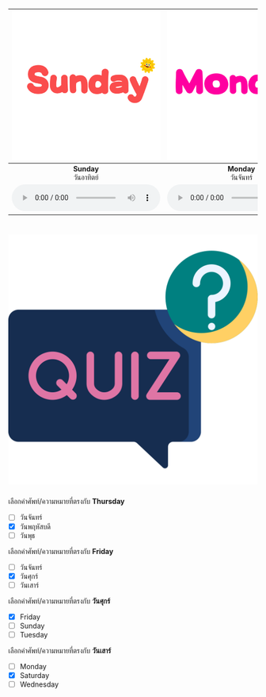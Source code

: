 <div class="carrousel">


|![](/media/img/days/Sunday.svg)|![](/media/img/days/Monday.svg)|![](/media/img/days/Tuesday.svg)|![](/media/img/days/Wednesday.svg)|![](/media/img/days/Thursday.svg)|![](/media/img/days/Friday.svg)|![](/media/img/days/Saturday.svg)|
| :----: | :----: | :----: | :----: | :----: | :----: | :----: |
|**Sunday**<br>วันอาทิตย์|**Monday**<br>วันจันทร์|**Tuesday**<br>วันอังคาร|**Wednesday**<br>วันพุธ|**Thursday**<br>วันพฤหัสบดี|**Saturday**<br>วันศุกร์|**Friday**<br>วันเสาร์|
|![](/media/audio/Sunday.mp3)|![](/media/audio/Monday.mp3)|![](/media/audio/Tuesday.mp3)|![](/media/audio/Wednesday.mp3)|![](/media/audio/Thursday.mp3)|![](/media/audio/Friday.mp3)|![](/media/audio/Saturday.mp3)|

</div>



# ![icon](/media/icons/quiz.svg) 


 เลือกคำศัพท์/ความหมายที่ตรงกับ **Thursday**
 - [ ] วันจันทร์
 - [x] วันพฤหัสบดี
 - [ ] วันพุธ

 เลือกคำศัพท์/ความหมายที่ตรงกับ **Friday**
 - [ ] วันจันทร์
 - [x] วันศุกร์
 - [ ] วันเสาร์

 เลือกคำศัพท์/ความหมายที่ตรงกับ **วันศุกร์**
 - [x] Friday
 - [ ] Sunday
 - [ ] Tuesday

 เลือกคำศัพท์/ความหมายที่ตรงกับ **วันเสาร์**
 - [ ] Monday
 - [x] Saturday
 - [ ] Wednesday
